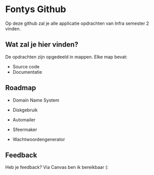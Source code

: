 
# Fontys Github

Op deze github zal je alle applicatie opdrachten van Infra semester 2 vinden.

## Wat zal je hier vinden?

De opdrachten zijn opgedeeld in mappen. Elke map bevat:
- Source code
- Documentatie


## Roadmap

- Domain Name System

- Diskgebruik

- Automailer

- Sfeermaker

- Wachtwoordengenerator


## Feedback

Heb je feedback? Via Canvas ben ik bereikbaar (:
